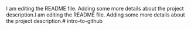 I am editing the README file. Adding some more details about the project description.I am editing the README file. Adding some more details about the project description.# intro-to-github
